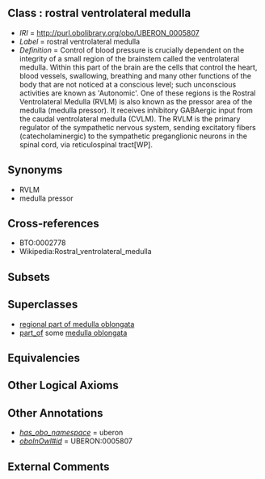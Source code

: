 
## Class : rostral ventrolateral medulla

 * *IRI* = http://purl.obolibrary.org/obo/UBERON_0005807
 * *Label* = rostral ventrolateral medulla
 * *Definition* = Control of blood pressure is crucially dependent on the integrity of a small region of the brainstem called the ventrolateral medulla. Within this part of the brain are the cells that control the heart, blood vessels, swallowing, breathing and many other functions of the body that are not noticed at a conscious level; such unconscious activities are known as 'Autonomic'. One of these regions is the Rostral Ventrolateral Medulla (RVLM) is also known as the pressor area of the medulla (medulla pressor). It receives inhibitory GABAergic input from the caudal ventrolateral medulla (CVLM). The RVLM is the primary regulator of the sympathetic nervous system, sending excitatory fibers (catecholaminergic) to the sympathetic preganglionic neurons in the spinal cord, via reticulospinal tract[WP].

## Synonyms

 * RVLM
 * medulla pressor

## Cross-references

 * BTO:0002778
 * Wikipedia:Rostral_ventrolateral_medulla

## Subsets


## Superclasses

 * [regional part of medulla oblongata](../../UBERON/78/UBERON_0002678.md)
 * [part_of](../../BFO/50/BFO_0000050.md) some [medulla oblongata](../../UBERON/96/UBERON_0001896.md)

## Equivalencies


## Other Logical Axioms


## Other Annotations

 * *[has_obo_namespace](../../ce/oboInOwl#hasOBONamespace.md)* = uberon
 * *[oboInOwl#id](../../id/oboInOwl#id.md)* = UBERON:0005807

## External Comments

